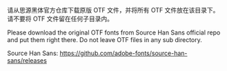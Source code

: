 请从思源黑体官方仓库下载原版 OTF 文件，并将所有 OTF 文件放在该目录下。请不要将 OTF 文件留在任何子目录内。

Please download the original OTF fonts from Source Han Sans official repo and put them right there. Do not leave OTF files in any sub directory.

Source Han Sans:
https://github.com/adobe-fonts/source-han-sans/releases
